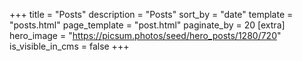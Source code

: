+++
title = "Posts"
description = "Posts"
sort_by = "date"
template = "posts.html"
page_template = "post.html"
paginate_by = 20
[extra]
hero_image = "https://picsum.photos/seed/hero_posts/1280/720"
is_visible_in_cms = false
+++
